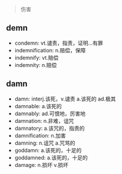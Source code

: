 > 伤害

## demn

- condemn: vt.谴责，指责，证明...有罪
- indemnification: n.赔偿，保障
- indemnify: vt.赔偿
- indemnity: n.赔偿


## damn

- damn: interj.该死，v.谴责 a.该死的 ad.极其
- damnable: a.该死的
- damnably:  ad.可恨地，厉害地
- damnation: n.非难，诅咒
- damnatory: a.该咒的，指责的
- damnification: n.加害
- damning: n.诅咒 a.咒骂的
- goddamn: a.该死的，十足的
- goddamned: a.该死的，十足的
- damage: n.损坏 v.损坏
